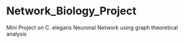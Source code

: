 # Network_Biology_Project
Mini Project on C. elegans Neuronal Network using graph theoretical analysis
